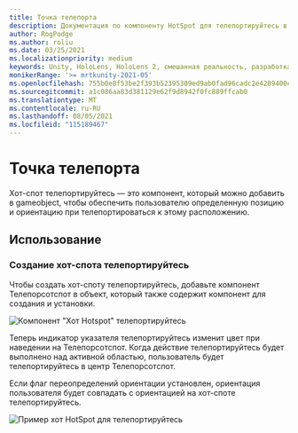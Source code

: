 ```yaml
---
title: Точка телепорта
description: Документация по компоненту HotSpot для телепортируйтесь в МРТК
author: RogPodge
ms.author: roliu
ms.date: 03/25/2021
ms.localizationpriority: medium
keywords: Unity, HoloLens, HoloLens 2, смешанная реальность, разработка, мртк, система телепортируйтесь, хотная точка телепортируйтесь
monikerRange: '>= mrtkunity-2021-05'
ms.openlocfilehash: 755b0e8f53be2f393b52395309ed9ab0fad96cadc2e4289400cfff45a99aa6a7
ms.sourcegitcommit: a1c086aa83d381129e62f9d8942f0fc889ffcab0
ms.translationtype: MT
ms.contentlocale: ru-RU
ms.lasthandoff: 08/05/2021
ms.locfileid: "115189467"
---
```

# <a name="teleport-hotspot"></a>Точка телепорта

Хот-спот телепортируйтесь — это компонент, который можно добавить в gameobject, чтобы обеспечить пользователю определенную позицию и ориентацию при телепортироваться к этому расположению.

## <a name="usage"></a>Использование

### <a name="how-to-create-a-teleport-hotspot"></a>Создание хот-спота телепортируйтесь

Чтобы создать хот-споту телепортируйтесь, добавьте компонент Телепорсотспот в объект, который также содержит компонент для создания и установки. 

![Компонент "Хот Hotspot" телепортируйтесь](../images/teleport/TeleportHotspotComponent.png)

Теперь индикатор указателя телепортируйтесь изменит цвет при наведении на Телепорсотспот. Когда действие телепортируйтесь будет выполнено над активной областью, пользователь будет телепортируйтесь в центр Телепорсотспот.

Если флаг переопределений ориентации установлен, ориентация пользователя будет совпадать с ориентацией на хот-споте телепортируйтесь.

![Пример хот HotSpot для телепортируйтесь](../images/teleport/TeleportHotspotExample.gif)
